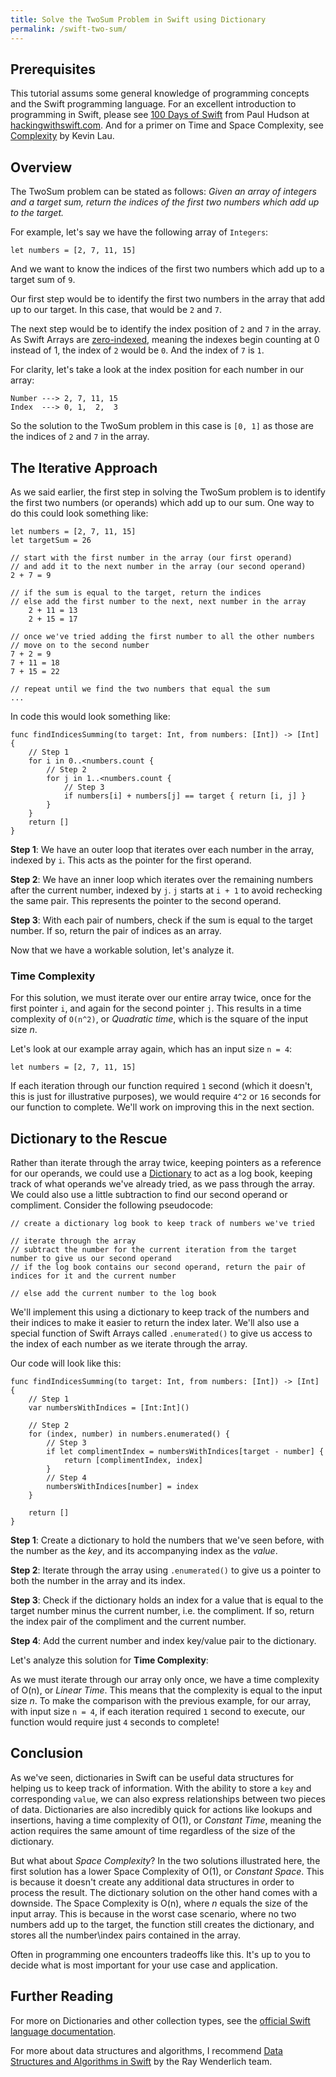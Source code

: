 ```yaml
---
title: Solve the TwoSum Problem in Swift using Dictionary
permalink: /swift-two-sum/
---
```


## Prerequisites
This tutorial assums some general knowledge of programming concepts and the Swift programming language. For an excellent introduction to programming in Swift, please see [100 Days of Swift](https://www.hackingwithswift.com/100) from Paul Hudson at [hackingwithswift.com](https://www.hackingwithswift.com/). And for a primer on Time and Space Complexity, see [Complexity](https://www.kodeco.com/books/data-structures-algorithms-in-swift/v3.0/chapters/2-complexity) by Kevin Lau.

## Overview

The TwoSum problem can be stated as follows: *Given an array of integers and a target sum, return the indices of the first two numbers which add up to the target.*

For example, let's say we have the following array of `Integers`:

```
let numbers = [2, 7, 11, 15]
```

And we want to know the indices of the first two numbers which add up to a target sum of `9`.

Our first step would be to identify the first two numbers in the array that add up to our target. In this case, that would be `2` and `7`. 

The next step would be to identify the index position of `2` and `7` in the array. As Swift Arrays are [zero-indexed](https://docs.swift.org/swift-book/documentation/the-swift-programming-language/collectiontypes/#Accessing-and-Modifying-an-Array), meaning the indexes begin counting at 0 instead of 1, the index of `2` would be `0`. And the index of `7` is `1`.

For clarity, let's take a look at the index position for each number in our array:

```
Number ---> 2, 7, 11, 15
Index  ---> 0, 1,  2,  3
```

So the solution to the TwoSum problem in this case is `[0, 1]` as those are the indices of `2` and `7` in the array.

## The Iterative Approach
As we said earlier, the first step in solving the TwoSum problem is to identify the first two numbers (or operands) which add up to our sum. One way to do this could look something like:

```
let numbers = [2, 7, 11, 15]
let targetSum = 26

// start with the first number in the array (our first operand)
// and add it to the next number in the array (our second operand)
2 + 7 = 9

// if the sum is equal to the target, return the indices
// else add the first number to the next, next number in the array
    2 + 11 = 13
    2 + 15 = 17
    
// once we've tried adding the first number to all the other numbers
// move on to the second number
7 + 2 = 9
7 + 11 = 18
7 + 15 = 22

// repeat until we find the two numbers that equal the sum
...
```

In code this would look something like: 

```
func findIndicesSumming(to target: Int, from numbers: [Int]) -> [Int] {
    // Step 1
    for i in 0..<numbers.count {
        // Step 2
        for j in 1..<numbers.count {
            // Step 3
            if numbers[i] + numbers[j] == target { return [i, j] }
        }
    }
    return []
}
```  

**Step 1**: We have an outer loop that iterates over each number in the array, indexed by `i`. This acts as the pointer for the first operand. 

**Step 2**: We have an inner loop which iterates over the remaining numbers after the current number, indexed by `j`. `j` starts at `i + 1` to avoid rechecking the same pair. This represents the pointer to the second operand.  

**Step 3**: With each pair of numbers, check if the sum is equal to the target number. If so, return the pair of indices as an array. 

Now that we have a workable solution, let's analyze it.

### Time Complexity
For this solution, we must iterate over our entire array twice, once for the first pointer `i`, and again for the second pointer `j`. This results in a time complexity of `O(n^2)`, or *Quadratic time*, which is the square of the input size *n*.

Let's look at our example array again, which has an input size `n = 4`:
```
let numbers = [2, 7, 11, 15]
```

If each iteration through our function required `1` second (which it doesn't, this is just for illustrative purposes), we would require `4^2` or `16` seconds for our function to complete. We'll work on improving this in the next section.

## Dictionary to the Rescue
Rather than iterate through the array twice, keeping pointers as a reference for our operands, we could use a [Dictionary](https://docs.swift.org/swift-book/documentation/the-swift-programming-language/collectiontypes#Dictionaries) to act as a log book, keeping track of what operands we've already tried, as we pass through the array. We could also use a little subtraction to find our second operand or compliment. Consider the following pseudocode:

```
// create a dictionary log book to keep track of numbers we've tried

// iterate through the array
// subtract the number for the current iteration from the target number to give us our second operand
// if the log book contains our second operand, return the pair of indices for it and the current number

// else add the current number to the log book
```

We'll implement this using a dictionary to keep track of the numbers and their indices to make it easier to return the index later. We'll also use a special function of Swift Arrays called `.enumerated()` to give us access to the index of each number as we iterate through the array. 

Our code will look like this:
```
func findIndicesSumming(to target: Int, from numbers: [Int]) -> [Int] {
    // Step 1
    var numbersWithIndices = [Int:Int]()
    
    // Step 2
    for (index, number) in numbers.enumerated() {
        // Step 3
        if let complimentIndex = numbersWithIndices[target - number] {
            return [complimentIndex, index]
        }
        // Step 4
        numbersWithIndices[number] = index
    }
    
    return []
}
```

**Step 1**: Create a dictionary to hold the numbers that we've seen before, with the number as the *key*, and its accompanying index as the *value*.

**Step 2**: Iterate through the array using `.enumerated()` to give us a pointer to both the number in the array and its index.

**Step 3**: Check if the dictionary holds an index for a value that is equal to the target number minus the current number, i.e. the compliment. If so, return the index pair of the compliment and the current number.

**Step 4**: Add the current number and index key/value pair to the dictionary.

Let's analyze this solution for **Time Complexity**:

As we must iterate through our array only once, we have a time complexity of O(n), or *Linear Time*. This means that the complexity is equal to the input size *n*. To make the comparison with the previous example, for our array, with input size `n = 4`, if each iteration required `1` second to execute, our function would require just `4` seconds to complete! 

## Conclusion
As we've seen, dictionaries in Swift can be useful data structures for helping us to keep track of information. With the ability to store a `key` and corresponding `value`, we can also express relationships between two pieces of data. Dictionaries are also incredibly quick for actions like lookups and insertions, having a time complexity of O(1), or *Constant Time*, meaning the action requires the same amount of time regardless of the size of the dictionary. 

But what about *Space Complexity*? In the two solutions illustrated here, the first solution has a lower Space Complexity of O(1), or *Constant Space*. This is because it doesn't create any additional data structures in order to process the result. The dictionary solution on the other hand comes with a downside. The Space Complexity is O(n), where *n* equals the size of the input array. This is because in the worst case scenario, where no two numbers add up to the target, the function still creates the dictionary, and stores all the number\index pairs contained in the array. 

Often in programming one encounters tradeoffs like this. It's up to you to decide what is most important for your use case and application. 

## Further Reading
For more on Dictionaries and other collection types, see the [official Swift language documentation](https://docs.swift.org/swift-book/documentation/the-swift-programming-language).

For more about data structures and algorithms, I recommend [Data Structures and Algorithms in Swift](https://www.kodeco.com/books/data-structures-algorithms-in-swift/v3.0/) by the Ray Wenderlich team.

